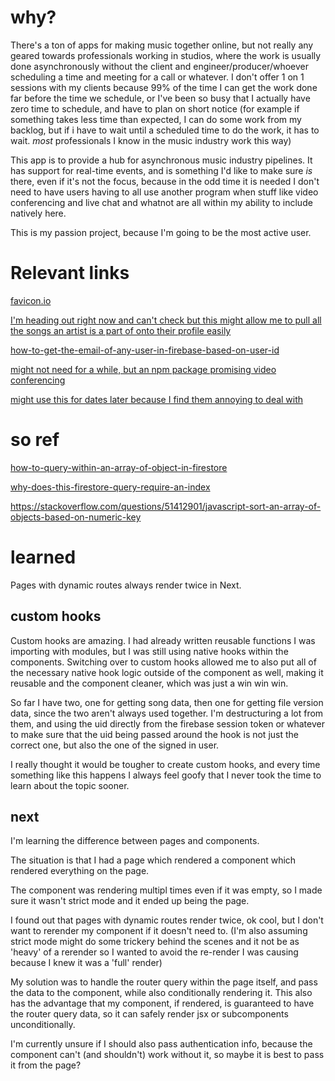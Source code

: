 # why?

There's a ton of apps for making music together online, but not really any geared towards professionals working in studios, where the work is usually done asynchronously without the client and engineer/producer/whoever scheduling a time and meeting for a call or whatever. I don't offer 1 on 1 sessions with my clients because 99% of the time I can get the work done far before the time we schedule, or I've been so busy that I actually have zero time to schedule, and have to plan on short notice (for example if something takes less time than expected, I can do some work from my backlog, but if i have to wait until a scheduled time to do the work, it has to wait. *most* professionals I know in the music industry work this way)

This app is to provide a hub for asynchronous music industry pipelines. It has support for real-time events, and is something I'd like to make sure *is* there, even if it's not the focus, because in the odd time it is needed I don't need to have users having to all use another program when stuff like video conferencing and live chat and whatnot are all within my ability to include natively here.

This is my passion project, because I'm going to be the most active user.

# Relevant links
[favicon.io](https://favicon.io/)

[I'm heading out right now and can't check but this might allow me to pull all the songs an artist is a part of onto their profile easily](https://firebase.blog/posts/2019/06/understanding-collection-group-queries)

[how-to-get-the-email-of-any-user-in-firebase-based-on-user-id](https://stackoverflow.com/a/66544110/19101255)

[might not need for a while, but an npm package promising video conferencing](https://www.npmjs.com/package/@videosdk.live/react-sdk)

[might use this for dates later because I find them annoying to deal with](https://www.npmjs.com/package/date-fns)

# so ref

[how-to-query-within-an-array-of-object-in-firestore](https://stackoverflow.com/a/70812323/19101255)

[why-does-this-firestore-query-require-an-index](https://stackoverflow.com/a/53790652/19101255)

https://stackoverflow.com/questions/51412901/javascript-sort-an-array-of-objects-based-on-numeric-key

# learned

Pages with dynamic routes always render twice in Next.

## custom hooks

Custom hooks are amazing. I had already written reusable functions I was importing with modules, but I was still using native hooks within the components. Switching over to custom hooks allowed me to also put all of the necessary native hook logic outside of the component as well, making it reusable and the component cleaner, which was just a win win win.

So far I have two, one for getting song data, then one for getting file version data, since the two aren't always used together. I'm destructuring a lot from them, and using the uid directly from the firebase session token or whatever to make sure that the uid being passed around the hook is not just the correct one, but also the one of the signed in user. 

I really thought it would be tougher to create custom hooks, and every time something like this happens I always feel goofy that I never took the time to learn about the topic sooner.

## next

I'm learning the difference between pages and components.

The situation is that I had a page which rendered a component which rendered everything on the page.

The component was rendering multipl times even if it was empty, so I made sure it wasn't strict mode and it ended up being the page.

I found out that pages with dynamic routes render twice, ok cool, but I don't want to rerender my component if it doesn't need to. (I'm also assuming strict mode might do some trickery behind the scenes and it not be as 'heavy' of a rerender so I wanted to avoid the re-render I was causing because I knew it was a 'full' render)

My solution was to handle the router query within the page itself, and pass the data to the component, while also conditionally rendering it. This also has the advantage that my component, if rendered, is guaranteed to have the router query data, so it can safely render jsx or subcomponents unconditionally. 

I'm currently unsure if I should also pass authentication info, because the component can't (and shouldn't) work without it, so maybe it is best to pass it from the page?